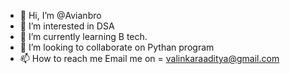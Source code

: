 - 👋 Hi, I’m @Avianbro
- 👀 I’m interested in DSA
- 🌱 I’m currently learning B tech.
- 💞️ I’m looking to collaborate on Pythan program
- 📫 How to reach me Email me on = valinkaraaditya@gmail.com

<!---
Avianbro/Avianbro is a ✨ special ✨ repository because its `README.md` (this file) appears on your GitHub profile.
You can click the Preview link to take a look at your changes.
--->
